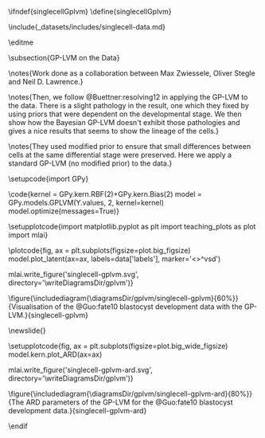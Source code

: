 \ifndef{singlecellGplvm}
\define{singlecellGplvm}

\include{_datasets/includes/singlecell-data.md}

\editme

\subsection{GP-LVM on the Data}

\notes{Work done as a collaboration between Max Zwiessele, Oliver Stegle and Neil D. Lawrence.}

\notes{Then, we follow @Buettner:resolving12 in applying the GP-LVM to the data. There is a slight pathology in the result, one which they fixed by using priors that were dependent on the developmental stage. We then show how the Bayesian GP-LVM doesn't exhibit those pathologies and gives a nice results that seems to show the lineage of the cells.}

\notes{They used modified prior to ensure that small differences between cells at the same differential stage were preserved. Here we apply a standard GP-LVM (no modified prior) to the data.}


\setupcode{import GPy}

\code{kernel = GPy.kern.RBF(2)+GPy.kern.Bias(2)
model = GPy.models.GPLVM(Y.values, 2, kernel=kernel)
model.optimize(messages=True)}


\setupplotcode{import matplotlib.pyplot as plt
import teaching_plots as plot
import mlai}

\plotcode{fig, ax = plt.subplots(figsize=plot.big_figsize)
model.plot_latent(ax=ax, labels=data['labels'], marker='<>^vsd')

mlai.write_figure('singlecell-gplvm.svg', directory='\writeDiagramsDir/gplvm')}

\figure{\includediagram{\diagramsDir/gplvm/singlecell-gplvm}{60%}}{Visualisation of the @Guo:fate10 blastocyst development data with the GP-LVM.}{singlecell-gplvm}

\newslide{}

\setupplotcode{fig, ax = plt.subplots(figsize=plot.big_wide_figsize)
model.kern.plot_ARD(ax=ax)

mlai.write_figure('singlecell-gplvm-ard.svg', directory='\writeDiagramsDir/gplvm')}

\figure{\includediagram{\diagramsDir/gplvm/singlecell-gplvm-ard}{80%}}{The ARD parameters of the GP-LVM for the @Guo:fate10 blastocyst development data.}{singlecell-gplvm-ard}



\endif
